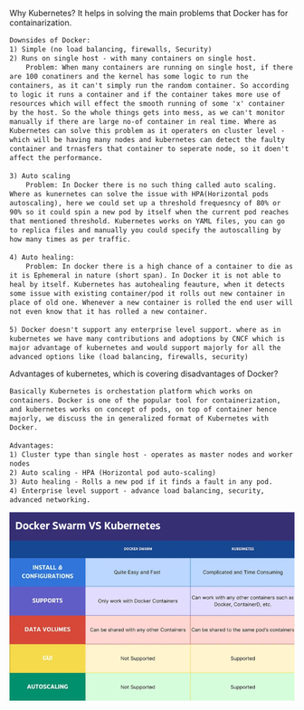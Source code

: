 Why Kubernetes? 
    It helps in solving the main problems that Docker has for containarization.

    Downsides of Docker:
    1) Simple (no load balancing, firewalls, Security)
    2) Runs on single host - with many containers on single host.
        Problem: When many containers are running on single host, if there are 100 conatiners and the kernel has some logic to run the containers, as it can't simply run the random container. So according to logic it runs a container and if the container takes more use of resources which will effect the smooth running of some 'x' container by the host. So the whole things gets into mess, as we can't monitor manually if there are large no-of container in real time. Where as Kubernetes can solve this problem as it operaters on cluster level - which will be having many nodes and kubernetes can detect the faulty container and trnasfers that container to seperate node, so it doen't affect the performance.

    3) Auto scaling 
        Problem: In Docker there is no such thing called auto scaling. Where as kunernetes can solve the issue with HPA(Horizontal pods autoscaling), here we could set up a threshold frequesncy of 80% or 90% so it could spin a new pod by itself when the current pod reaches that mentioned threshold. Kubernetes works on YAML files, you can go to replica files and manually you could specify the autoscalling by how many times as per traffic.

    4) Auto healing:
        Problem: In docker there is a high chance of a container to die as it is Ephemeral in nature (short span). In Docker it is not able to heal by itself. Kubernetes has autohealing feauture, when it detects some issue with existing container/pod it rolls out new container in place of old one. Whenever a new container is rolled the end user will not even know that it has rolled a new container.

    5) Docker doesn't support any enterprise level support. where as in kubernetes we have many contributions and adoptions by CNCF which is major advantage of kubernetes and would support majorly for all the advanced options like (load balancing, firewalls, security)


Advantages of kubernetes, which is covering disadvantages of Docker?

    Basically Kubernetes is orchestation platform which works on containers. Docker is one of the popular tool for containerization, and kubernetes works on concept of pods, on top of container hence majorly, we discuss the in generalized format of Kubernetes with Docker.

    Advantages:
    1) Cluster type than single host - operates as master nodes and worker nodes
    2) Auto scaling - HPA (Horizontal pod auto-scaling)
    3) Auto healing - Rolls a new pod if it finds a fault in any pod.
    4) Enterprise level support - advance load balancing, security, advanced networking.

![Alt text](image.png)
